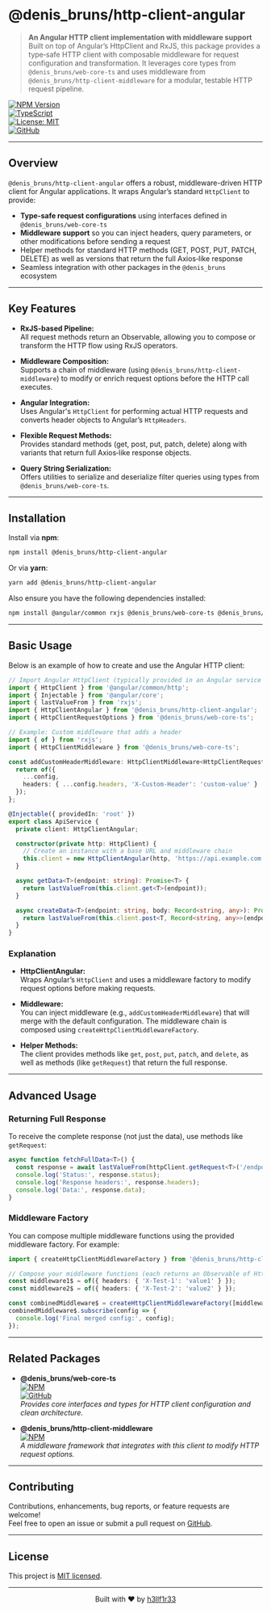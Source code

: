 # @denis_bruns/http-client-angular

> **An Angular HTTP client implementation with middleware support**  
> Built on top of Angular’s HttpClient and RxJS, this package provides a type‑safe HTTP client with composable middleware for request configuration and transformation. It leverages core types from `@denis_bruns/web-core-ts` and uses middleware from `@denis_bruns/http-client-middleware` for a modular, testable HTTP request pipeline.

[![NPM Version](https://img.shields.io/npm/v/@denis_bruns/http-client-angular?style=flat-square&logo=npm)](https://www.npmjs.com/package/@denis_bruns/http-client-angular)  
[![TypeScript](https://img.shields.io/badge/TypeScript-5.0-blue?style=flat-square&logo=typescript)](https://www.typescriptlang.org/)  
[![License: MIT](https://img.shields.io/badge/License-MIT-yellow.svg?style=flat-square)](https://opensource.org/licenses/MIT)  
[![GitHub](https://img.shields.io/badge/GitHub-181717.svg?style=flat-square&logo=github)](https://github.com/h3llf1r33/http-client-angular)

---

## Overview

`@denis_bruns/http-client-angular` offers a robust, middleware-driven HTTP client for Angular applications. It wraps Angular’s standard `HttpClient` to provide:

- **Type‑safe request configurations** using interfaces defined in `@denis_bruns/web-core-ts`
- **Middleware support** so you can inject headers, query parameters, or other modifications before sending a request
- Helper methods for standard HTTP methods (GET, POST, PUT, PATCH, DELETE) as well as versions that return the full Axios‑like response
- Seamless integration with other packages in the `@denis_bruns` ecosystem

---

## Key Features

- **RxJS-based Pipeline:**  
  All request methods return an Observable, allowing you to compose or transform the HTTP flow using RxJS operators.

- **Middleware Composition:**  
  Supports a chain of middleware (using `@denis_bruns/http-client-middleware`) to modify or enrich request options before the HTTP call executes.

- **Angular Integration:**  
  Uses Angular's `HttpClient` for performing actual HTTP requests and converts header objects to Angular’s `HttpHeaders`.

- **Flexible Request Methods:**  
  Provides standard methods (get, post, put, patch, delete) along with variants that return full Axios‑like response objects.

- **Query String Serialization:**  
  Offers utilities to serialize and deserialize filter queries using types from `@denis_bruns/web-core-ts`.

---

## Installation

Install via **npm**:

```bash
npm install @denis_bruns/http-client-angular
```

Or via **yarn**:

```bash
yarn add @denis_bruns/http-client-angular
```

Also ensure you have the following dependencies installed:

```bash
npm install @angular/common rxjs @denis_bruns/web-core-ts @denis_bruns/http-client-middleware
```

---

## Basic Usage

Below is an example of how to create and use the Angular HTTP client:

```ts
// Import Angular HttpClient (typically provided in an Angular service or component)
import { HttpClient } from '@angular/common/http';
import { Injectable } from '@angular/core';
import { lastValueFrom } from 'rxjs';
import { HttpClientAngular } from '@denis_bruns/http-client-angular';
import { HttpClientRequestOptions } from '@denis_bruns/web-core-ts';

// Example: Custom middleware that adds a header
import { of } from 'rxjs';
import { HttpClientMiddleware } from '@denis_bruns/web-core-ts';

const addCustomHeaderMiddleware: HttpClientMiddleware<HttpClientRequestOptions> = (config) => {
  return of({
    ...config,
    headers: { ...config.headers, 'X-Custom-Header': 'custom-value' }
  });
};

@Injectable({ providedIn: 'root' })
export class ApiService {
  private client: HttpClientAngular;

  constructor(private http: HttpClient) {
    // Create an instance with a base URL and middleware chain
    this.client = new HttpClientAngular(http, 'https://api.example.com', [addCustomHeaderMiddleware]);
  }

  async getData<T>(endpoint: string): Promise<T> {
    return lastValueFrom(this.client.get<T>(endpoint));
  }

  async createData<T>(endpoint: string, body: Record<string, any>): Promise<T> {
    return lastValueFrom(this.client.post<T, Record<string, any>>(endpoint, body));
  }
}
```

### Explanation

- **HttpClientAngular:**  
  Wraps Angular’s `HttpClient` and uses a middleware factory to modify request options before making requests.

- **Middleware:**  
  You can inject middleware (e.g., `addCustomHeaderMiddleware`) that will merge with the default configuration. The middleware chain is composed using `createHttpClientMiddlewareFactory`.

- **Helper Methods:**  
  The client provides methods like `get`, `post`, `put`, `patch`, and `delete`, as well as methods (like `getRequest`) that return the full response.

---

## Advanced Usage

### Returning Full Response

To receive the complete response (not just the data), use methods like `getRequest`:

```ts
async function fetchFullData<T>() {
  const response = await lastValueFrom(httpClient.getRequest<T>('/endpoint'));
  console.log('Status:', response.status);
  console.log('Response headers:', response.headers);
  console.log('Data:', response.data);
}
```

### Middleware Factory

You can compose multiple middleware functions using the provided middleware factory. For example:

```ts
import { createHttpClientMiddlewareFactory } from '@denis_bruns/http-client-middleware';

// Compose your middleware functions (each returns an Observable of HttpClientRequestOptions)
const middleware1$ = of({ headers: { 'X-Test-1': 'value1' } });
const middleware2$ = of({ headers: { 'X-Test-2': 'value2' } });

const combinedMiddleware$ = createHttpClientMiddlewareFactory([middleware1$, middleware2$], { headers: {} });
combinedMiddleware$.subscribe(config => {
  console.log('Final merged config:', config);
});
```

---

## Related Packages

- **@denis_bruns/web-core-ts**  
  [![NPM](https://img.shields.io/npm/v/@denis_bruns/web-core-ts?style=flat-square&logo=npm)](https://www.npmjs.com/package/@denis_bruns/web-core-ts)  
  [![GitHub](https://img.shields.io/badge/GitHub-181717?style=flat-square&logo=github)](https://github.com/h3llf1r33/web-core-ts)  
  *Provides core interfaces and types for HTTP client configuration and clean architecture.*

- **@denis_bruns/http-client-middleware**  
  [![NPM](https://img.shields.io/npm/v/@denis_bruns/http-client-middleware?style=flat-square&logo=npm)](https://www.npmjs.com/package/@denis_bruns/http-client-middleware)  
  *A middleware framework that integrates with this client to modify HTTP request options.*

---

## Contributing

Contributions, enhancements, bug reports, or feature requests are welcome!  
Feel free to open an issue or submit a pull request on [GitHub](https://github.com/h3llf1r33/http-client-angular).

---

## License

This project is [MIT licensed](LICENSE).

---

<p align="center">
  Built with ❤️ by <a href="https://github.com/h3llf1r33">h3llf1r33</a>
</p>
